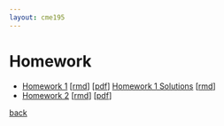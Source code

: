 ```yaml
---
layout: cme195
---
```


# [](#homework) Homework

- [Homework 1](./assets/homework/homework1.nb.html)
[[rmd](https://raw.githubusercontent.com/cme195/cme195.github.io/master/assets/homework/homework1.rmd)]
[[pdf](./assets/homework/homework1.pdf)]
[Homework 1 Solutions](./assets/homework/homework1_solutions.nb.html)
[[rmd](https://raw.githubusercontent.com/cme195/cme195.github.io/master/assets/homework/homework1_solutions.rmd)]
- [Homework 2](./assets/homework/homework2.nb.html)
[[rmd](https://raw.githubusercontent.com/cme195/cme195.github.io/master/assets/homework/homework2.rmd)]
[[pdf](./assets/homework/homework2.pdf)]

[back](./)
